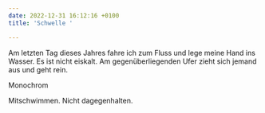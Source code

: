 ```yaml
---
date: 2022-12-31 16:12:16 +0100
title: 'Schwelle '

---
```

Am letzten Tag dieses Jahres fahre ich zum Fluss und lege meine Hand ins Wasser. Es ist nicht eiskalt. Am gegenüberliegenden Ufer zieht sich jemand aus und geht rein. 

Monochrom

Mitschwimmen. Nicht dagegenhalten. 